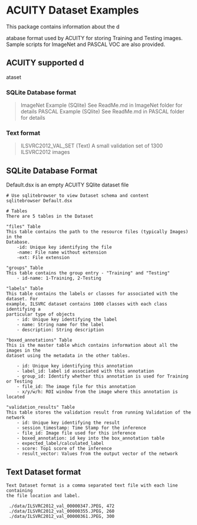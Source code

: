 # ACUITY Dataset Examples

This package contains information about the d

atabase format used by ACUITY
for storing Training and Testing images. Sample scripts for ImageNet and 
PASCAL VOC are also provided. 

## ACUITY supported d

ataset
### SQLite Database format
   > ImageNet Example (SQlite)
   > See ReadMe.md in ImageNet folder for details
   > PASCAL Example (SQlite)
   > See ReadMe.md in PASCAL folder for details
### Text format
   > ILSVRC2012_VAL_SET (Text)
   > A small validation set of 1300 ILSVRC2012 images


## SQLite Database Format

   Default.dsx is an empty ACUITY SQlite dataset file

    # Use sqlitebrowser to view Dataset schema and content
    sqlitebrowser Default.dsx

    # Tables
    There are 5 tables in the Dataset

    "files" Table
    This table contains the path to the resource files (typically Images) in the
    Database.
        -id: Unique key identifying the file
        -name: File name without extension
        -ext: File extension

    "groups" Table
    This table contains the group entry - "Training" and "Testing"
        - id-name: 1-Training, 2-Testing

    "labels" Table
    This table contains the labels or classes for associated with the dataset. For
    example, ILSVRC dataset contains 1000 classes with each class identifying a
    particular type of objects 
        - id: Unique key identifying the label
        - name: String name for the label
        - description: String description

    "boxed_annotations" Table
    This is the master table which contains information about all the images in the
    dataset using the metadata in the other tables. 
    
        - id: Unique key identifying this annotation
        - label_id: label id associated with this annotation
        - group_id: Identify whether this annotation is used for Training or Testing
        - file_id: The image file for this annotation
        - x/y/w/h: ROI window from the image where this annotation is located

    "validation_results" Table
    This table stores the validation result from running Validation of the network
        - id: Unique key identifying the result
        - session_timestamp: Time Stamp for the inference
        - file_id: Image file used for this inference
        - boxed_annotation: id key into the box_annotation table
        - expected_label/calculated_label
        - score: Top1 score of the inference
        - result_vector: Values from the output vector of the network
 
## Text Dataset format
    
    Text Dataset format is a comma separated text file with each line containing
    the file location and label.

     ./data/ILSVRC2012_val_00000347.JPEG, 472
     ./data/ILSVRC2012_val_00000355.JPEG, 260
     ./data/ILSVRC2012_val_00000361.JPEG, 300



